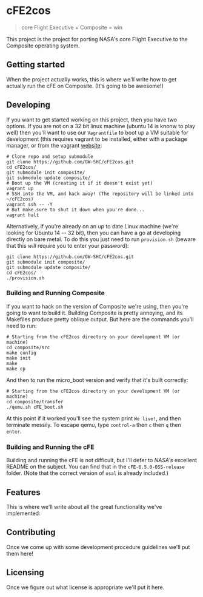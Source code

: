 # cFE2cos
> core Flight Executive + Composite = win

This project is the project for porting NASA's core Flight Executive to the
Composite operating system.

## Getting started

When the project actually works, this is where we'll write how to get actually
run the cFE on Composite. (It's going to be awesome!)

## Developing

If you want to get started working on this project, then you have two options.
If you are not on a 32 bit linux machine (ubuntu 14 is knonw to play well) then you'll want to use our `Vagrantfile` to boot up a
VM suitable for development (this requires vagrant to be installed, either with
a package manager, or from the vagrant
[website](https://www.vagrantup.com/docs/installation/):

```shell
# Clone repo and setup submodule
git clone https://github.com/GW-SHC/cFE2cos.git
cd cFE2cos/
git submodule init composite/
git submodule update composite/
# Boot up the VM (creating it if it doesn't exist yet)
vagrant up
# SSH into the VM, and hack away! (The repository will be linked into ~/cFE2cos)
vagrant ssh -- -Y
# But make sure to shut it down when you're done...
vagrant halt
```

Alternatively, if you're already on an up to date Linux machine (we're looking
for Ubuntu 14 -- 32 bit), then you can have a go at developing directly on bare
metal. To do this you just need to run `provision.sh` (beware that this *will*
require you to enter your password):

```shell
git clone https://github.com/GW-SHC/cFE2cos.git
git submodule init composite/
git submodule update composite/
cd cFE2cos/
./provision.sh
```


### Building and Running Composite

If you want to hack on the version of Composite we're using, then you're going
to want to build it. Building Composite is pretty annoying, and its Makefiles
produce pretty oblique output. But here are the commands you'll need to run:

```shell
# Starting from the cFE2cos directory on your development VM (or machine)
cd composite/src
make config
make init
make
make cp
```

And then to run the micro_boot version and verify that it's built correctly:
```shell
# Starting from the cFE2cos directory on your development VM (or machine)
cd composite/transfer
./qemu.sh cFE_boot.sh
```

At this point if it worked you'll see the system print `We live!`, and
then terminate messily. To escape qemu, type `control-a` then `c` then `q` then
`enter`.

### Building and Running the cFE

Building and running the cFE is not difficult, but I'll defer to _NASA's_
excellent README on the subject. You can find that in the
`cFE-6.5.0-OSS-release` folder. (Note that the correct version of `osal` is
already included.)

## Features

This is where we'll write about all the great functionality we've implemented:

## Contributing

Once we come up with some development procedure guidelines we'll put them here!

## Licensing

Once we figure out what license is appropriate we'll put it here.

